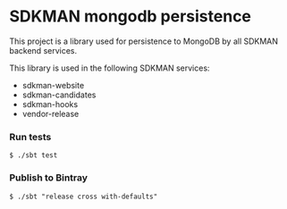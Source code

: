 # SDKMAN mongodb persistence

This project is a library used for persistence to MongoDB by all SDKMAN backend services.

This library is used in the following SDKMAN services:

* sdkman-website
* sdkman-candidates
* sdkman-hooks
* vendor-release

### Run tests

    $ ./sbt test

### Publish to Bintray

    $ ./sbt "release cross with-defaults"
